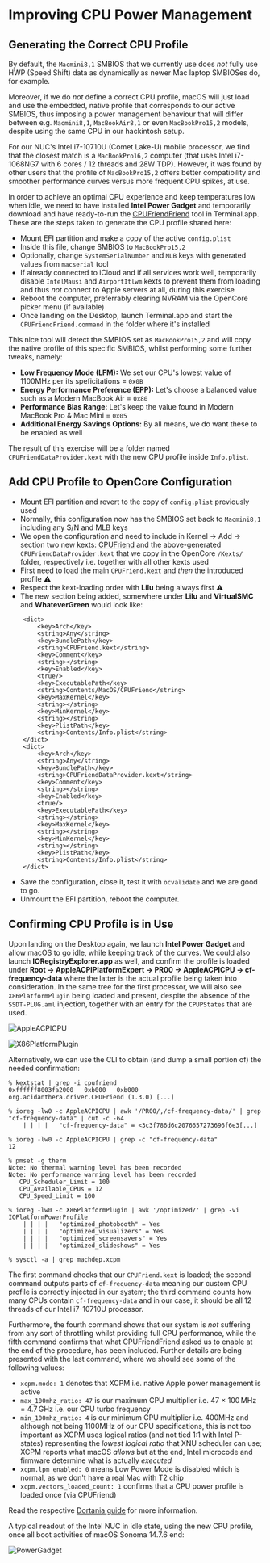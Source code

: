 # Improving CPU Power Management

## Generating the Correct CPU Profile

By default, the `Macmini8,1` SMBIOS that we currently use does _not_ fully use HWP (Speed Shift) data as dynamically as newer Mac laptop SMBIOSes do, for example.

Moreover, if we do _not_ define a correct CPU profile, macOS will just load and use the embedded, native profile that corresponds to our active SMBIOS, thus imposing a power management behaviour that will differ between e.g. `Macmini8,1`, `MacBookAir8,1` or even `MacBookPro15,2` models, despite using the same CPU in our hackintosh setup.

For our NUC's Intel i7-10710U (Comet Lake-U) mobile processor, we find that the closest match is a `MacBookPro16,2` computer (that uses Intel i7-1068NG7 with 6 cores / 12 threads and 28W TDP). However, it was found by other users that the profile of `MacBookPro15,2` offers better compatibility and smoother performance curves versus more frequent CPU spikes, at use.

In order to achieve an optimal CPU experience and keep temperatures low when idle, we need to have installed **Intel Power Gadget** and temporarily download and have ready-to-run the [CPUFriendFriend](https://github.com/corpnewt/CPUFriendFriend) tool in Terminal.app. These are the steps taken to generate the CPU profile shared here:

* Mount EFI partition and make a copy of the active `config.plist`
* Inside this file, change SMBIOS to `MacBookPro15,2`
* Optionally, change `SystemSerialNumber` and `MLB` keys with generated values from `macserial` tool
* If already connected to iCloud and if all services work well, temporarily disable `IntelMausi` and `AirportItlwm` kexts to prevent them from loading and thus _not_ connect to Apple servers at all, during this exercise
* Reboot the computer, preferrably clearing NVRAM via the OpenCore picker menu (if available)
* Once landing on the Desktop, launch Terminal.app and start the `CPUFriendFriend.command` in the folder where it's installed

This nice tool will detect the SMBIOS set as `MacBookPro15,2` and will copy the native profile of this specific SMBIOS, whilst performing some further tweaks, namely:

* **Low Frequency Mode (LFM):** We set our CPU's lowest value of 1100MHz per its speficitations = `0x0B`
* **Energy Performance Preference (EPP):** Let's choose a balanced value such as a Modern MacBook Air = `0x80`
* **Performance Bias Range:** Let's keep the value found in Modern MacBook Pro & Mac Mini = `0x05`
* **Additional Energy Savings Options:** By all means, we do want these to be enabled as well

The result of this exercise will be a folder named `CPUFriendDataProvider.kext` with the new CPU profile inside `Info.plist`.

## Add CPU Profile to OpenCore Configuration

* Mount EFI partition and revert to the copy of `config.plist` previously used
* Normally, this configuration now has the SMBIOS set back to `Macmini8,1` including any S/N and MLB keys
* We open the configuration and need to include in Kernel → Add → section two new kexts: [CPUFriend](https://github.com/acidanthera/CPUFriend/releases) and the above-generated `CPUFriendDataProvider.kext` that we copy in the OpenCore `/Kexts/` folder, respectively i.e. together with all other kexts used
* First need to load the main `CPUFriend.kext` and _then_ the introduced profile :warning:
* Respect the kext-loading order with **Lilu** being always first :warning:
* The new section being added, somewhere under **Lilu** and **VirtualSMC** and **WhateverGreen** would look like:

```
	<dict>
		<key>Arch</key>
		<string>Any</string>
		<key>BundlePath</key>
		<string>CPUFriend.kext</string>
		<key>Comment</key>
		<string></string>
		<key>Enabled</key>
		<true/>
		<key>ExecutablePath</key>
		<string>Contents/MacOS/CPUFriend</string>
		<key>MaxKernel</key>
		<string></string>
		<key>MinKernel</key>
		<string></string>
		<key>PlistPath</key>
		<string>Contents/Info.plist</string>
	</dict>
	<dict>
		<key>Arch</key>
		<string>Any</string>
		<key>BundlePath</key>
		<string>CPUFriendDataProvider.kext</string>
		<key>Comment</key>
		<string></string>
		<key>Enabled</key>
		<true/>
		<key>ExecutablePath</key>
		<string></string>
		<key>MaxKernel</key>
		<string></string>
		<key>MinKernel</key>
		<string></string>
		<key>PlistPath</key>
		<string>Contents/Info.plist</string>
	</dict>
```

* Save the configuration, close it, test it with `ocvalidate` and we are good to go.
* Unmount the EFI partition, reboot the computer.

## Confirming CPU Profile is in Use

Upon landing on the Desktop again, we launch **Intel Power Gadget** and allow macOS to go idle, while keeping track of the curves. We could also launch **IORegistryExplorer.app** as well, and confirm the profile is loaded under **Root → AppleACPIPlatformExpert → PR00 → AppleACPICPU → cf-frequency-data** where the latter is the actual profile being taken into consideration. In the same tree for the first processor, we will also see `X86PlatformPlugin` being loaded and present, despite the absence of the `SSDT-PLUG.aml` injection, together with an entry for the `CPUPStates` that are used.

![AppleACPICPU](AppleACPICPU.png)

![X86PlatformPlugin](X86PlatformPlugin.png)

Alternatively, we can use the CLI to obtain (and dump a small portion of) the needed confirmation:

```
% kextstat | grep -i cpufriend
0xffffff8003fa2000   0xb000   0xb000   org.acidanthera.driver.CPUFriend (1.3.0) [...]

% ioreg -lw0 -c AppleACPICPU | awk '/PR00/,/cf-frequency-data/' | grep "cf-frequency-data" | cut -c -64
    | | | |   "cf-frequency-data" = <3c3f786d6c2076657273696f6e3[...]

% ioreg -lw0 -c AppleACPICPU | grep -c "cf-frequency-data"
12

% pmset -g therm
Note: No thermal warning level has been recorded
Note: No performance warning level has been recorded
   CPU_Scheduler_Limit = 100
   CPU_Available_CPUs = 12
   CPU_Speed_Limit = 100

% ioreg -lw0 -c X86PlatformPlugin | awk '/optimized/' | grep -vi IOPlatformPowerProfile
    | | | |   "optimized_photobooth" = Yes
    | | | |   "optimized_visualizers" = Yes
    | | | |   "optimized_screensavers" = Yes
    | | | |   "optimized_slideshows" = Yes

% sysctl -a | grep machdep.xcpm
```

The first command checks that our `CPUFriend.kext` is loaded; the second command outputs parts of
`cf-frequency-data` meaning our custom CPU profile is correctly injected in our system; the third command counts how many CPUs contain `cf-frequency-data` and in our case, it should be all 12 threads of our Intel i7-10710U processor.

Furthermore, the fourth command shows that our system is _not_ suffering from any sort of throttling whilst providing full CPU performance, while the fifth command confirms that what CPUFriendFriend asked us to enable at the end of the procedure, has been included. Further details are being presented with the last command, where we should see some of the following values:

* `xcpm.mode: 1` denotes that XCPM i.e. native Apple power management is active
* `max_100mhz_ratio: 47` is our maximum CPU multiplier i.e. 47 × 100 MHz = 4.7 GHz i.e. our CPU turbo frequency
* `min_100mhz_ratio: 4` is our minimum CPU multiplier i.e. 400MHz and although not being 1100MHz of our CPU specifications, this is not too important as XCPM uses logical ratios (and not tied 1:1 with Intel P-states) representing the _lowest logical ratio_ that XNU scheduler can use; XCPM reports what macOS _allows_ but at the end, Intel microcode and firmware determine what is actually _executed_
* `xcpm.lpm_enabled: 0` means Low Power Mode is disabled which is normal, as we don't have a real Mac with T2 chip
* `xcpm.vectors_loaded_count: 1` confirms that a CPU power profile is loaded once (via CPUFriend)

Read the respective [Dortania guide](https://dortania.github.io/OpenCore-Post-Install/universal/pm.html#using-cpufriend) for more information.

A typical readout of the Intel NUC in idle state, using the new CPU profile, once all boot activities of macOS Sonoma 14.7.6 end:

![PowerGadget](PowerGadget.png)
